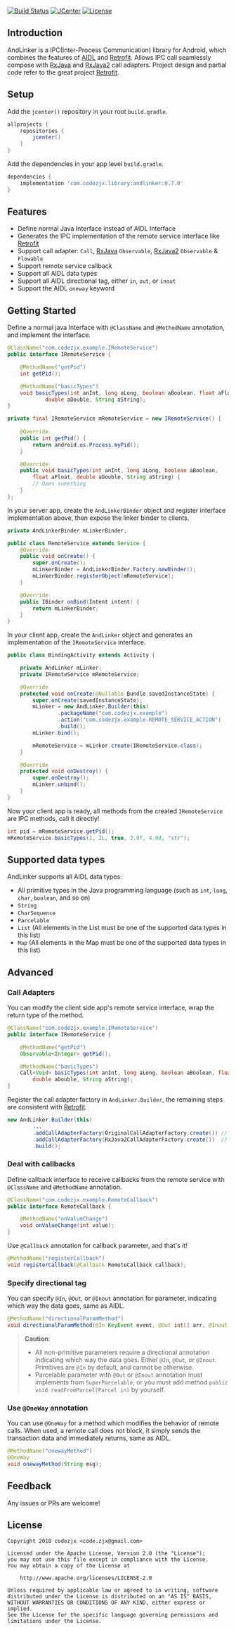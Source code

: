 
[![Build Status](https://travis-ci.org/codezjx/AndLinker.svg?branch=master)](https://travis-ci.org/codezjx/AndLinker)
[![JCenter](https://api.bintray.com/packages/codezjx/maven/and-linker/images/download.svg)](https://bintray.com/codezjx/maven/and-linker/_latestVersion)
[![License](https://img.shields.io/badge/License-Apache%20License%202.0-blue.svg)](http://www.apache.org/licenses/LICENSE-2.0)

## Introduction

AndLinker is a IPC(Inter-Process Communication) library for Android, which combines the features of [AIDL][aidl] and [Retrofit][retrofit]. Allows IPC call seamlessly compose with [RxJava][rxjava] and [RxJava2][rxjava2] call adapters. Project design and partial code refer to the great project [Retrofit][retrofit].

## Setup

Add the `jcenter()` repository in your root `build.gradle`.
```groovy
allprojects {
    repositories {
        jcenter()
    }
}
```

Add the dependencies in your app level `build.gradle`.
```groovy
dependencies {
    implementation 'com.codezjx.library:andlinker:0.7.0'
}
```

## Features

- Define normal Java Interface instead of AIDL Interface
- Generates the IPC implementation of the remote service interface like [Retrofit][retrofit]
- Support call adapter: `Call`, [RxJava][rxjava] `Observable`, [RxJava2][rxjava2] `Observable` & `Flowable`
- Support remote service callback
- Support all AIDL data types
- Support all AIDL directional tag, either `in`, `out`, or `inout`
- Support the AIDL `oneway` keyword

## Getting Started

Define a normal java Interface with `@ClassName` and `@MethodName` annotation, and implement the interface.

```java
@ClassName("com.codezjx.example.IRemoteService")
public interface IRemoteService {

    @MethodName("getPid")
    int getPid();

    @MethodName("basicTypes")
    void basicTypes(int anInt, long aLong, boolean aBoolean, float aFloat,
            double aDouble, String aString);
}

private final IRemoteService mRemoteService = new IRemoteService() {
    
    @Override
    public int getPid() {
        return android.os.Process.myPid();
    }

    @Override
    public void basicTypes(int anInt, long aLong, boolean aBoolean,
        float aFloat, double aDouble, String aString) {
        // Does something
    }
};
```

In your server app, create the `AndLinkerBinder` object and register interface implementation above, then expose the linker binder to clients.

```java
private AndLinkerBinder mLinkerBinder;

public class RemoteService extends Service {
    @Override
    public void onCreate() {
        super.onCreate();
        mLinkerBinder = AndLinkerBinder.Factory.newBinder();
        mLinkerBinder.registerObject(mRemoteService);
    }

    @Override
    public IBinder onBind(Intent intent) {
        return mLinkerBinder;
    }
}
```

In your client app, create the `AndLinker` object and generates an implementation of the `IRemoteService` interface.

```java
public class BindingActivity extends Activity {

    private AndLinker mLinker;
    private IRemoteService mRemoteService;

    @Override
    protected void onCreate(@Nullable Bundle savedInstanceState) {
        super.onCreate(savedInstanceState);
        mLinker = new AndLinker.Builder(this)
                .packageName("com.codezjx.example")
                .action("com.codezjx.example.REMOTE_SERVICE_ACTION")
                .build();
        mLinker.bind();

        mRemoteService = mLinker.create(IRemoteService.class);
    }

    @Override
    protected void onDestroy() {
        super.onDestroy();
        mLinker.unbind();
    }
}
```

Now your client app is ready, all methods from the created `IRemoteService` are IPC methods, call it directly!

```java
int pid = mRemoteService.getPid();
mRemoteService.basicTypes(1, 2L, true, 3.0f, 4.0d, "str");
```

## Supported data types

AndLinker supports all AIDL data types:
- All primitive types in the Java programming language (such as `int`, `long`, `char`, `boolean`, and so on)
- `String`
- `CharSequence`
- `Parcelable`
- `List` (All elements in the List must be one of the supported data types in this list)
- `Map` (All elements in the Map must be one of the supported data types in this list)

## Advanced

### Call Adapters
You can modify the client side app's remote service interface, wrap the return type of the method.

```java
@ClassName("com.codezjx.example.IRemoteService")
public interface IRemoteService {

    @MethodName("getPid")
    Observable<Integer> getPid();

    @MethodName("basicTypes")
    Call<Void> basicTypes(int anInt, long aLong, boolean aBoolean, float aFloat, 
        double aDouble, String aString);
}
```

Register the call adapter factory in `AndLinker.Builder`, the remaining steps are consistent with [Retrofit][retrofit].

```java
new AndLinker.Builder(this)
        ...
        .addCallAdapterFactory(OriginalCallAdapterFactory.create()) // Basic
        .addCallAdapterFactory(RxJava2CallAdapterFactory.create())  // RxJava2
        .build();
```

### Deal with callbacks
Define callback interface to receive callbacks from the remote service with `@ClassName` and `@MethodName` annotation.

```java
@ClassName("com.codezjx.example.RemoteCallback")
public interface RemoteCallback {

    @MethodName("onValueChange")
    void onValueChange(int value);
}
```

Use `@Callback` annotation for callback parameter, and that's it!

```java
@MethodName("registerCallback")
void registerCallback(@Callback RemoteCallback callback);
```

### Specify directional tag
You can specify `@In`, `@Out`, or `@Inout` annotation for parameter, indicating which way the data goes, same as AIDL.

```java
@MethodName("directionalParamMethod")
void directionalParamMethod(@In KeyEvent event, @Out int[] arr, @Inout Rect rect);
```

>**Caution**:
>- All non-primitive parameters require a directional annotation indicating which way the data goes. Either `@In`, `@Out`, or `@Inout`. Primitives are `@In` by default, and cannot be otherwise.
>- Parcelable parameter with `@Out` or `@Inout` annotation must implements from `SuperParcelable`, or you must add method `public void readFromParcel(Parcel in)` by yourself.

### Use `@OneWay` annotation
You can use `@OneWay` for a method which modifies the behavior of remote calls. When used, a remote call does not block, it simply sends the transaction data and immediately returns, same as AIDL.

```java
@MethodName("onewayMethod")
@OneWay
void onewayMethod(String msg);
```

## Feedback

Any issues or PRs are welcome!

## License

    Copyright 2018 codezjx <code.zjx@gmail.com>

    Licensed under the Apache License, Version 2.0 (the "License");
    you may not use this file except in compliance with the License.
    You may obtain a copy of the License at

        http://www.apache.org/licenses/LICENSE-2.0

    Unless required by applicable law or agreed to in writing, software
    distributed under the License is distributed on an "AS IS" BASIS,
    WITHOUT WARRANTIES OR CONDITIONS OF ANY KIND, either express or implied.
    See the License for the specific language governing permissions and
    limitations under the License.


[retrofit]: https://github.com/square/retrofit
[rxjava]: https://github.com/ReactiveX/RxJava/tree/1.x
[rxjava2]: https://github.com/ReactiveX/RxJava/tree/2.x
[aidl]: https://developer.android.com/guide/components/aidl.html